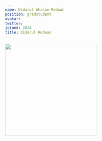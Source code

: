 ```yaml
---
name: Didarul Ahasan Redwan
position: gradstudent
avatar:
twitter:
joined: 2024
title: Didarul Redwan
---
```


<img width="300" src="{{site.baseurl}}/images/people/{{page.avatar}}" data-action="zoom">